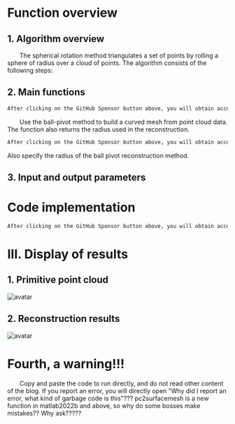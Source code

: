 #  Function overview 

##  1. Algorithm overview 

   The spherical rotation method triangulates a set of points by rolling a sphere of radius over a cloud of points. The algorithm consists of the following steps: 

##  2. Main functions 

  ```python  
After clicking on the GitHub Sponsor button above, you will obtain access permissions to my private code repository ( https://github.com/slowlon/my_code_bar ) to view this blog code. By searching the code number of this blog, you can find the code you need, code number is: 2024020309574589340
  ```  
   Use the ball-pivot method to build a curved mesh from point cloud data. The function also returns the radius used in the reconstruction. 

  ```python  
After clicking on the GitHub Sponsor button above, you will obtain access permissions to my private code repository ( https://github.com/slowlon/my_code_bar ) to view this blog code. By searching the code number of this blog, you can find the code you need, code number is: 2024020309574589340
  ```  
 Also specify the radius of the ball pivot reconstruction method. 

##  3. Input and output parameters 

#  Code implementation 

  ```python  
After clicking on the GitHub Sponsor button above, you will obtain access permissions to my private code repository ( https://github.com/slowlon/my_code_bar ) to view this blog code. By searching the code number of this blog, you can find the code you need, code number is: 2024020309574589340
  ```  
#  III. Display of results 

##  1. Primitive point cloud 

 ![avatar]( 439153fccedd4413b2849bb38ea84dc6.png) 

##  2. Reconstruction results 

 ![avatar]( 11b576f47bd04d4bb384982ad2235843.png) 

#  Fourth, a warning!!! 

   Copy and paste the code to run directly, and do not read other content of the blog. If you report an error, you will directly open "Why did I report an error, what kind of garbage code is this"??? pc2surfacemesh is a new function in matlab2022b and above, so why do some bosses make mistakes?? Why ask?????  

